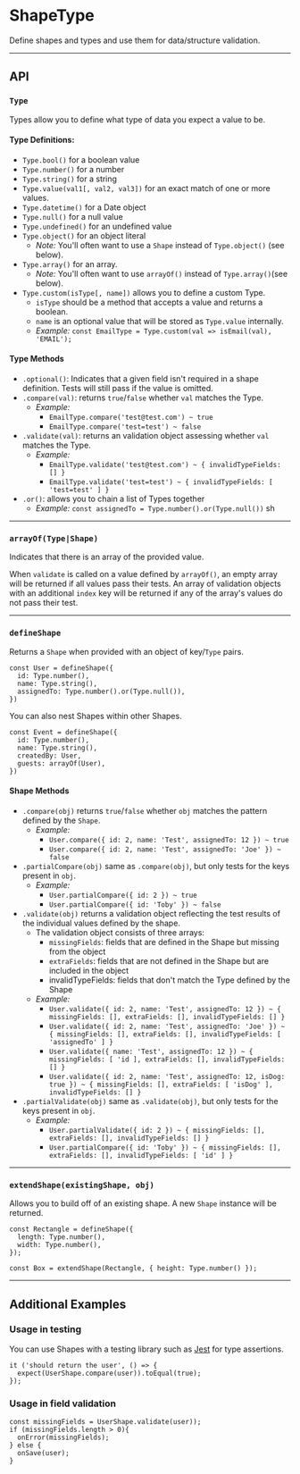 # ShapeType

Define shapes and types and use them for data/structure validation.

---
## API

### `Type`
Types allow you to define what type of data you expect a value to be.

#### Type Definitions:
- `Type.bool()` for a boolean value     
- `Type.number()` for a number
- `Type.string()` for a string
- `Type.value(val1[, val2, val3])` for an exact match of one or more values.
- `Type.datetime()` for a Date object
- `Type.null()` for a null value
- `Type.undefined()` for an undefined value
- `Type.object()` for an object literal
    - _Note:_ You'll often want to use a `Shape` instead of `Type.object()` (see below).   
- `Type.array()` for an array.
    - _Note:_ You'll often want to use `arrayOf()` instead of `Type.array()`(see below).  
- `Type.custom(isType[, name])` allows you to define a custom Type.
    - `isType` should be a method that accepts a value and returns a boolean.
    - `name` is an optional value that will be stored as `Type.value` internally.
    - _Example:_ `const EmailType = Type.custom(val => isEmail(val), 'EMAIL');` 

#### Type Methods
- `.optional()`: Indicates that a given field isn't required in a shape definition. Tests will still pass if the value is omitted. 
- `.compare(val)`: returns `true`/`false` whether `val` matches the Type.
    - _Example:_ 
        - `EmailType.compare('test@test.com') ~ true`
        - `EmailType.compare('test=test') ~ false`
- `.validate(val)`: returns an validation object assessing whether `val` matches the Type.
    - _Example:_ 
        - `EmailType.validate('test@test.com') ~ { invalidTypeFields: [] }`
        - `EmailType.validate('test=test') ~ { invalidTypeFields: [ 'test=test' ] }` 
- `.or()`: allows you to chain a list of Types together
    - _Example:_ `const assignedTo = Type.number().or(Type.null())` sh

--- 

### `arrayOf(Type|Shape)`
Indicates that there is an array of the provided value.

When `validate` is called on a value defined by `arrayOf()`, an empty array will be returned if all values pass their tests. An array of validation objects with an additional `index` key will be returned if any of the array's values do not pass their test. 

---

### `defineShape`
Returns a `Shape` when provided with an object of key/`Type` pairs.

```ecmascript 6
const User = defineShape({
  id: Type.number(),
  name: Type.string(),
  assignedTo: Type.number().or(Type.null()),
})
```

You can also nest Shapes within other Shapes.
```ecmascript 6
const Event = defineShape({
  id: Type.number(),
  name: Type.string(),
  createdBy: User,
  guests: arrayOf(User),
})
```

#### Shape Methods

- `.compare(obj)` returns `true`/`false` whether `obj` matches the pattern defined by the `Shape`.
    - _Example:_ 
        - `User.compare({ id: 2, name: 'Test', assignedTo: 12 }) ~ true`
        - `User.compare({ id: 2, name: 'Test', assignedTo: 'Joe' }) ~ false`
- `.partialCompare(obj)` same as `.compare(obj)`, but only tests for the keys present in `obj`.
    - _Example:_
        - `User.partialCompare({ id: 2 }) ~ true`
        - `User.partialCompare({ id: 'Toby' }) ~ false`         
- `.validate(obj)` returns a validation object reflecting the test results of the individual values defined by the shape.
    - The validation object consists of three arrays:
        - `missingFields`: fields that are defined in the Shape but missing from the object
        - `extraFields`: fields that are not defined in the Shape but are included in the object
        - invalidTypeFields: fields that don't match the Type defined by the Shape
    - _Example:_ 
        - `User.validate({ id: 2, name: 'Test', assignedTo: 12 }) ~ { missingFields: [], extraFields: [], invalidTypeFields: [] }`
        - `User.validate({ id: 2, name: 'Test', assignedTo: 'Joe' }) ~ { missingFields: [], extraFields: [], invalidTypeFields: [ 'assignedTo' ] }`
        - `User.validate({ name: 'Test', assignedTo: 12 }) ~ { missingFields: [ 'id ], extraFields: [], invalidTypeFields: [] }`
       - `User.validate({ id: 2, name: 'Test', assignedTo: 12, isDog: true }) ~ { missingFields: [], extraFields: [ 'isDog' ], invalidTypeFields: [] }`
- `.partialValidate(obj)` same as `.validate(obj)`, but only tests for the keys present in `obj`.
    - _Example:_
        - `User.partialValidate({ id: 2 }) ~ { missingFields: [], extraFields: [], invalidTypeFields: [] }`
        - `User.partialCompare({ id: 'Toby' }) ~ { missingFields: [], extraFields: [], invalidTypeFields: [ 'id' ] }`       

--- 

### `extendShape(existingShape, obj)`

Allows you to build off of an existing shape. A new `Shape` instance will be returned.

```ecmascript 6
const Rectangle = defineShape({
  length: Type.number(),
  width: Type.number(),
});

const Box = extendShape(Rectangle, { height: Type.number() });
```

--- 

## Additional Examples

### Usage in testing

You can use Shapes with a testing library such as [Jest](https://github.com/facebook/jest) for type assertions.

```ecmascript 6
it ('should return the user', () => {
  expect(UserShape.compare(user)).toEqual(true);	
});
```

### Usage in field validation

```ecmascript 6
const missingFields = UserShape.validate(user));
if (missingFields.length > 0){
  onError(missingFields);
} else {
  onSave(user);
}
```
